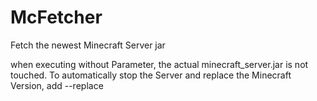McFetcher
=========

Fetch the newest Minecraft Server jar

when executing without Parameter, the actual minecraft_server.jar is not touched.
To automatically stop the Server and replace the Minecraft Version, add --replace

